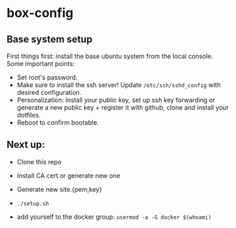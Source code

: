 # box-config

## Base system setup
First things first: install the base ubuntu system from the local console. Some
important points:
* Set root's password.
* Make sure to install the ssh server! Update `/etc/ssh/sshd_config` with
  desired configuration.
* Personalization: Install your public key, set up ssh key forwarding or
  generate a new public key + register it with github, clone and install your
  dotfiles.
* Reboot to confirm bootable.

## Next up:
* Clone this repo
* Install CA cert or generate new one
* Generate new site.{pem,key}

* `./setup.sh`

* add yourself to the docker group: `usermod -a -G docker $(whoami)`

